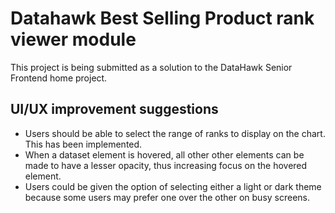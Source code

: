 # Datahawk Best Selling Product rank viewer module

This project is being submitted as a solution to the DataHawk Senior Frontend home project.

## UI/UX improvement suggestions

* Users should be able to select the range of ranks to display on the chart. This has been implemented.
* When a dataset element is hovered, all other other elements can be made to have a lesser opacity, thus increasing focus on the hovered element.
* Users could be given the option of selecting either a light or dark theme because some users may prefer one over the other on busy screens.
